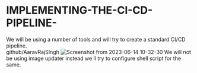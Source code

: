 # IMPLEMENTING-THE-CI-CD-PIPELINE-
We will be using a number of tools and will try to create a standard CI/CD pipeline.
<br>
github/AaravRajSIngh
![Screenshot from 2023-06-14 10-32-30](https://github.com/AaravRajSIngh/IMPLEMENTING-THE-CI-CD-PIPELINE-/assets/67210617/0fe6392f-dfe6-4c9e-82d6-f5b4fe955430)
We will not be using image updater instead we ll try to configure shell script for the same.
